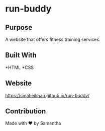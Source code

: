 # run-buddy

## Purpose
A website that offers fitness training services.

## Built With
*HTML
*CSS

## Website
https://smaheilman.github.io/run-buddy/

## Contribution
Made with ❤️ by Samantha
